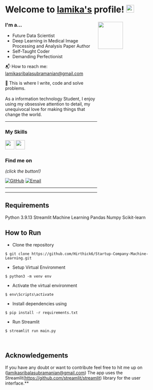 # Welcome to [lamika's](https://github.com/lamika-7083/) profile! <a href="https://github.com/lamika-7083/"> <img src="https://media.giphy.com/media/hvRJCLFzcasrR4ia7z/giphy.gif" width="25px"></a>

### I'm a...   <img src="https://www.web24zone.com/wp-content/uploads/2022/10/46207-programmer-1.gif" height=15% width=40% align="right">

* Future Data Scientist 
* Deep Learning in Medical Image Processing and Analysis Paper Author
* Self-Taught Coder
* Demanding Perfectionist


📬 How to reach me: [lamikasribalasubramanian@gmail.com](mailto:lamikasribalasubramanian@gmail.com)<br>

💪 This is where I write, code and solve problems.<br><br>
 As a information technology Student, I enjoy using my obsessive attention to detail, my unequivocal love for making 
 things that change the world.


-------------------------------------------------------------------------------------------------------
### My Skills 
<img src="https://img.shields.io/badge/-C-blue?style=for-the-badge&logo=c&logoColor=FFFFFF" height="30">  <img src="http://img.shields.io/badge/-Python-blue?style=for-the-badge&logo=python&logoColor=FFFFFF" height="30"> 



### Find me on 

_(click the button!)_

[![GitHub](https://img.shields.io/badge/-GitHub-blue?style=for-the-badge&logo=github&logoColor=white)](https://github.com/lamika-7083) [![Email](https://img.shields.io/badge/-Email-blue?style=for-the-badge&logo=mail.ru&logoColor=white)](mailto:lamikasribalasubramanian@gmail.com)

-------------------------------------------------------------------------------------------------------



-------------------------------------------------------------------------------------------------------












## Requirements
Python 3.9.13
Streamlit
Machine Learning
Pandas
Numpy
Scikit-learn

## How to Run
* Clone the repository

```
$ git clone https://github.com/Hirthick6/Startup-Company-Machine-Learning.git
```
* Setup Virtual Environment

```
$ python3 -m venv env
```
* Activate the virtual environment

```
$ env\Scripts\activate
```
* Install dependencies using

```
$ pip install -r requirements.txt
```
* Run Streamlit

```
$ streamlit run main.py
```
</br>


## Acknowledgements
If you have any doubt or want to contribute feel free to hit me up on (lamikasribalasubramanian@gmail.com)
The app uses the Streamlit(<https://github.com/streamlit/streamlit>) library for the user interface.**
